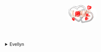 <!DOCTYPE html>
<html lang="pt-BR">
<head>
    <initial-scale=1.0">
    <title>detail tag</title>
    <link rel="stylesheet" href="style.css">
    <link href="https://fonts.googleapis.com/css2?family=Poppins:wght@300&display=swap" rel="stylesheet">
    <title>Evellyn Santos</title>
    <link rel="website icon" type="image/png"
    href="img/love-line-text-silver-and-gold-with-heart-3d-png.webp">
</head>
<header>
    <img src="img/love-line-text-silver-and-gold-with-heart-3d-png.webp" alt="Logo" style="max-width: 100px; border-radius: 50%;">
</nav>
</header>
    <meta name="viewport" content="width=device-width, initial-scale=1.0">
    <meta charset="UTF-8">
    <link rel="stylesheet" href="style.css">
    <link href="https://fonts.googleapis.com/css2?family=Poppins:wght@300&display=swap" rel="stylesheet">
<title>Evellyn Santos</title>
<link rel="website icon" type="image/png"
href="img/love-line-text-silver-and-gold-with-heart-3d-png.webp"

>
<body>
    <details>
        <summary>Evellyn</summary>

        <p>
            Você e uma mulher incrivel, conquistou meu coração e sempre esteve comigo
            sem nunca reclamar de nada, semore me apoiando e me ajundando a ser uma pessoa
            melhor, sou muito grato por ter vocé na minha vida, e espero que possamos 
            passar muitos e muitos anos juntinhos.
        </p>
    </details>

    <details>
        <summary>Arrependimentos</summary>

        <p>
            Meu maior arrependimento e ter cometido erros no passado, e ter te deixado
            triste, espero que possamos superar isso e seguir em frente, pois eu te amo muito
            e você e a mulher da minha vida, e quero passsar o resto da minha vida com você.
        </p>
    </details>

    <details>
        <summary>Desejos</summary>

        <p>
            Desejos estar sempre ao seu lado,e poder te fazer feliz,e poder te dar o mundo
            e tudo que você sempre sonhou, e poder te fazer feliz todos os dias da sua vida.
            Quero poder te dar tudo que voce sempre sonhou, e poder te fazer feliz todos os dis
            da sua vida, e poder te dar o mundo e tudo que voce sempre sonhou.
        </p>
    </details>

    <details>
        <summary>Realização</summary>

        <p>
            Algo que eu sinceramente nunca imaginei que poderia acontecer,eu me casando,
            e me casando com a mulher mais linda desse mundo ainda em, e com a mulher que quero
            passar o resto da minha vida juntos, eu te amo e você sempre estará no meu coração.
        </p>
    </details>

    <details>
        <summary>Momentos</summary>

        <p>
            Momentos incriveis ao seu lado, momentos que eu nunca vou esquecer, momentos que eu quero
            e que sempre estarão guardados na minha memória, pois cada instante ao seu lado é especial.
        </p>
    </details>

    <details>
        <summary>Novos Sonhos</summary>

        <p>
            Sonhos que ainda quero realizar, aventuras que quero viver ao seu lado, e momentos que
            espero que possamos criar juntos, pois cada dia é uma nova oportunidade para sermos felizes.
        </p>
    </details>

    <details>
        <summary>Realização</summary>

        <p>
            Algo que eu sinceramente nunca imaginei que poderia acontecer,eu me casando,
            e me casando com a mulher mais linda desse mundo ainda em, e com a mulher que quero
            passar o resto da minha vida juntos, eu te amo e você sempre estará no meu coração.
        </p>
    </details>

    <details>
        <summary>Vida</summary>

        <p>
            Uma Vida sem você não e nada, uma vida sem você não tem sentido, uma vida sem você
            não tem graça, uma vida sem você não tem amor, vivo pra ter amar e te ver bem.
        </p>
    </details>

    <div id="love-container" style="text-align: center; margin-top: 20px;">
        <button id="love-button" style="padding: 15px 30px; font-size: 18px; font-weight: bold; color: white; background: linear-gradient(135deg, #ff7f50, #ff1493); border: none; border-radius: 8px; cursor: pointer; transition: transform 0.3s;">
            Eu te amo
        </button>
        <div id="heart-animation" style="display: none; margin-top: 20px;">
            ❤️
        </div>
    </div>

    <script>
        const loveButton = document.getElementById('love-button');
        const heartAnimation = document.getElementById('heart-animation');
    
        loveButton.addEventListener('click', () => {
            // Esconde o botão
            loveButton.style.display = 'none';
    
            // Mostra o coração com animação
            heartAnimation.style.display = 'block';
    
            // Adiciona um efeito de "explosão"
            setTimeout(() => {
                heartAnimation.innerHTML = '💖💖💖';
            }, 1000); // Após 1 segundo, muda para vários corações
        });
    </script>
</body>
</body>
</html>
